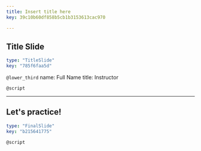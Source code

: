 ```yaml
---
title: Insert title here
key: 39c10b60df858b5cb1b3153613cac970

---
```

## Title Slide

```yaml
type: "TitleSlide"
key: "785f6faa5d"
```

`@lower_third`
name: Full Name
title: Instructor


`@script`



---
## Let's practice!

```yaml
type: "FinalSlide"
key: "b215641775"
```

`@script`


